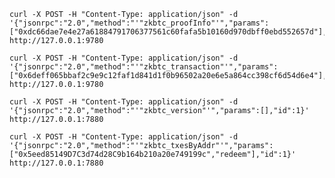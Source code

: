 



    curl -X POST -H "Content-Type: application/json" -d '{"jsonrpc":"2.0","method":"'"zkbtc_proofInfo"'","params":["0xdc66dae7e4e27a61884791706377561c60fafa5b10160d970dbff0ebd552657d"],"id":1}' http://127.0.0.1:9780
    
    curl -X POST -H "Content-Type: application/json" -d '{"jsonrpc":"2.0","method":"'"zkbtc_transaction"'","params":["0x6deff065bbaf2c9e9c12faf1d841d1f0b96502a20e6e5a864cc398cf6d54d6e4"],"id":1}' http://127.0.0.1:9780

    curl -X POST -H "Content-Type: application/json" -d '{"jsonrpc":"2.0","method":"'"zkbtc_version"'","params":[],"id":1}' http://127.0.0.1:7880

    curl -X POST -H "Content-Type: application/json" -d '{"jsonrpc":"2.0","method":"'"zkbtc_txesByAddr"'","params":["0x5eed85149D7C3d74d28C9b164b210a20e749199c","redeem"],"id":1}' http://127.0.0.1:7880


    